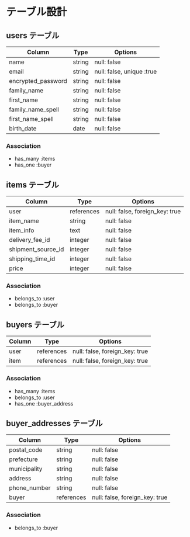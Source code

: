# テーブル設計

## users テーブル 

| Column             | Type       | Options                   |
| ------------------ | ---------- | ------------------------- |
| name               | string     | null: false               |
| email              | string     | null: false, unique :true |
| encrypted_password | string     | null: false               |
| family_name        | string     | null: false               |
| first_name         | string     | null: false               |
| family_name_spell  | string     | null: false               |
| first_name_spell   | string     | null: false               |
| birth_date         | date       | null: false               |


### Association

- has_many :items
- has_one :buyer

## items テーブル 

| Column             | Type       | Options                        |
| ------------------ | ---------- | ------------------------------ |
| user               | references | null: false, foreign_key: true |
| item_name          | string     | null: false                    |
| item_info          | text       | null: false                    |
| delivery_fee_id    | integer    | null: false                    |
| shipment_source_id | integer    | null: false                    |
| shipping_time_id   | integer    | null: false                    |
| price              | integer    | null: false                    |


### Association

- belongs_to :user
- belongs_to :buyer

## buyers テーブル 

| Column   | Type       | Options                        |
| -------- | ---------- | ------------------------------ |
| user     | references | null: false, foreign_key: true |
| item     | references | null: false, foreign_key: true |

### Association

- has_many :items
- belongs_to :user
- has_one :buyer_address

## buyer_addresses テーブル 

| Column       | Type       | Options                        |
| ------------ | ---------- | ------------------------------ |
| postal_code  | string     | null: false                    |
| prefecture   | string     | null: false                    |
| municipality | string     | null: false                    |
| address      | string     | null: false                    |
| phone_number | string     | null: false                    |
| buyer        | references | null: false, foreign_key: true |


### Association

- belongs_to :buyer
